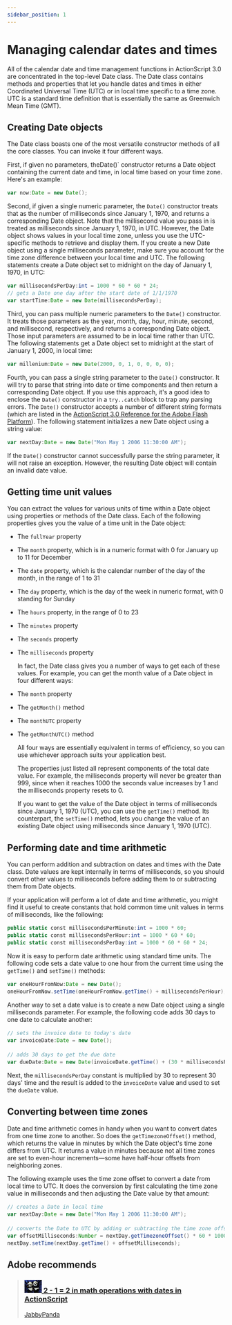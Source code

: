 ```yaml
---
sidebar_position: 1
---
```


# Managing calendar dates and times

All of the calendar date and time management functions in ActionScript 3.0 are
concentrated in the top-level Date class. The Date class contains methods and
properties that let you handle dates and times in either Coordinated Universal
Time (UTC) or in local time specific to a time zone. UTC is a standard time
definition that is essentially the same as Greenwich Mean Time (GMT).

## Creating Date objects

The Date class boasts one of the most versatile constructor methods of all the
core classes. You can invoke it four different ways.

First, if given no parameters, theDate()` constructor returns a Date object
containing the current date and time, in local time based on your time zone.
Here's an example:

```actionscript
var now:Date = new Date();
```

Second, if given a single numeric parameter, the `Date()` constructor treats
that as the number of milliseconds since January 1, 1970, and returns a
corresponding Date object. Note that the millisecond value you pass in is
treated as milliseconds since January 1, 1970, in UTC. However, the Date object
shows values in your local time zone, unless you use the UTC-specific methods to
retrieve and display them. If you create a new Date object using a single
milliseconds parameter, make sure you account for the time zone difference
between your local time and UTC. The following statements create a Date object
set to midnight on the day of January 1, 1970, in UTC:

```actionscript
var millisecondsPerDay:int = 1000 * 60 * 60 * 24; 
// gets a Date one day after the start date of 1/1/1970 
var startTime:Date = new Date(millisecondsPerDay);
```

Third, you can pass multiple numeric parameters to the `Date()` constructor. It
treats those parameters as the year, month, day, hour, minute, second, and
millisecond, respectively, and returns a corresponding Date object. Those input
parameters are assumed to be in local time rather than UTC. The following
statements get a Date object set to midnight at the start of January 1, 2000, in
local time:

```actionscript
var millenium:Date = new Date(2000, 0, 1, 0, 0, 0, 0);
```

Fourth, you can pass a single string parameter to the `Date()` constructor. It
will try to parse that string into date or time components and then return a
corresponding Date object. If you use this approach, it's a good idea to enclose
the `Date()` constructor in a `try..catch` block to trap any parsing errors. The
`Date()` constructor accepts a number of different string formats (which are
listed in the
[ActionScript 3.0 Reference for the Adobe Flash Platform](https://help.adobe.com/en_US/FlashPlatform/reference/actionscript/3/index.html)).
The following statement initializes a new Date object using a string value:

```actionscript
var nextDay:Date = new Date("Mon May 1 2006 11:30:00 AM");
```

If the `Date()` constructor cannot successfully parse the string parameter, it
will not raise an exception. However, the resulting Date object will contain an
invalid date value.

## Getting time unit values

You can extract the values for various units of time within a Date object using
properties or methods of the Date class. Each of the following properties gives
you the value of a time unit in the Date object:

- The `fullYear` property

- The `month` property, which is in a numeric format with 0 for January up to 11
  for December

- The `date` property, which is the calendar number of the day of the month, in
  the range of 1 to 31

- The `day` property, which is the day of the week in numeric format, with 0
  standing for Sunday

- The `hours` property, in the range of 0 to 23

- The `minutes` property

- The `seconds` property

- The `milliseconds` property

  In fact, the Date class gives you a number of ways to get each of these
  values. For example, you can get the month value of a Date object in four
  different ways:

- The `month` property

- The `getMonth()` method

- The `monthUTC` property

- The `getMonthUTC()` method

  All four ways are essentially equivalent in terms of efficiency, so you can
  use whichever approach suits your application best.

  The properties just listed all represent components of the total date value.
  For example, the milliseconds property will never be greater than 999, since
  when it reaches 1000 the seconds value increases by 1 and the milliseconds
  property resets to 0.

  If you want to get the value of the Date object in terms of milliseconds since
  January 1, 1970 (UTC), you can use the `getTime()` method. Its counterpart,
  the `setTime()` method, lets you change the value of an existing Date object
  using milliseconds since January 1, 1970 (UTC).

## Performing date and time arithmetic

You can perform addition and subtraction on dates and times with the Date class.
Date values are kept internally in terms of milliseconds, so you should convert
other values to milliseconds before adding them to or subtracting them from Date
objects.

If your application will perform a lot of date and time arithmetic, you might
find it useful to create constants that hold common time unit values in terms of
milliseconds, like the following:

```actionscript
public static const millisecondsPerMinute:int = 1000 * 60; 
public static const millisecondsPerHour:int = 1000 * 60 * 60; 
public static const millisecondsPerDay:int = 1000 * 60 * 60 * 24;
```

Now it is easy to perform date arithmetic using standard time units. The
following code sets a date value to one hour from the current time using the
`getTime()` and `setTime()` methods:

```actionscript
var oneHourFromNow:Date = new Date(); 
oneHourFromNow.setTime(oneHourFromNow.getTime() + millisecondsPerHour);
```

Another way to set a date value is to create a new Date object using a single
milliseconds parameter. For example, the following code adds 30 days to one date
to calculate another:

```actionscript
// sets the invoice date to today's date 
var invoiceDate:Date = new Date(); 
 
// adds 30 days to get the due date 
var dueDate:Date = new Date(invoiceDate.getTime() + (30 * millisecondsPerDay));
```

Next, the `millisecondsPerDay` constant is multiplied by 30 to represent 30
days' time and the result is added to the `invoiceDate` value and used to set
the `dueDate` value.

## Converting between time zones

Date and time arithmetic comes in handy when you want to convert dates from one
time zone to another. So does the `getTimezoneOffset()` method, which returns
the value in minutes by which the Date object's time zone differs from UTC. It
returns a value in minutes because not all time zones are set to even-hour
increments—some have half-hour offsets from neighboring zones.

The following example uses the time zone offset to convert a date from local
time to UTC. It does the conversion by first calculating the time zone value in
milliseconds and then adjusting the Date value by that amount:

```actionscript
// creates a Date in local time 
var nextDay:Date = new Date("Mon May 1 2006 11:30:00 AM"); 
 
// converts the Date to UTC by adding or subtracting the time zone offset 
var offsetMilliseconds:Number = nextDay.getTimezoneOffset() * 60 * 1000; 
nextDay.setTime(nextDay.getTime() + offsetMilliseconds);
```

## Adobe recommends

> ### [![](../../img/jabbyPanda.png) 2 - 1 = 2 in math operations with dates in ActionScript](https://web.archive.org/web/20160404212319/http://www.jabbypanda.com/blog/2011/09/when-2-1-when-doing-math-operations-with-dates-in-actionscript/)
>
> [JabbyPanda](https://web.archive.org/web/20210301181454/http://jabbypanda.com/blog/)
